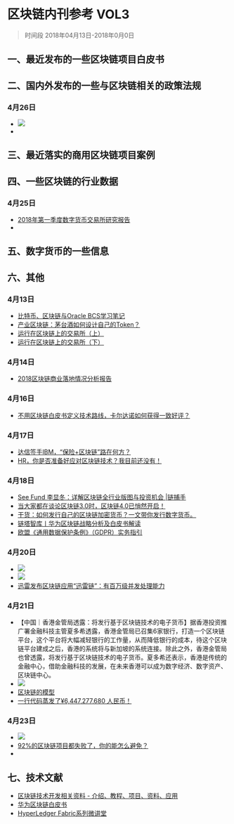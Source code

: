 # 区块链内刊参考 VOL3
> 时间段 2018年04月13日-2018年0月0日

## 一、最近发布的一些区块链项目白皮书

## 二、国内外发布的一些与区块链相关的政策法规
### 4月26日
- ![](./_image/2018-06-04-15-46-47.jpg)
- 


## 三、最近落实的商用区块链项目案例

## 四、一些区块链的行业数据
### 4月25日
- [2018年第一季度数字货币交易所研究报告](https://www.toutiao.com/a6548205858449261070/)
- 

## 五、数字货币的一些信息

## 六、其他
### 4月13日
- [比特币、区块链与Oracle BCS学习笔记](https://mp.weixin.qq.com/s/CsKQl59V_JVpUA8rNgfycQ)
- [产业区块链：茅台酒如何设计自己的Token？](https://www.toutiao.com/a6543507506193236488)
- [运行在区块链上的交易所（上）](https://mp.weixin.qq.com/s/OL9St_5ri7h885ZNsVzpDQ)
- [运行在区块链上的交易所（下）](https://mp.weixin.qq.com/s/frdfX9khcipKRSXPfBEqFw)
### 4月14日
- [2018区块链商业落地情况分析报告](https://mp.weixin.qq.com/s/_GqtVfrHv4Yhnr0KE_Oi8A)
### 4月16日
- [不用区块链白皮书定义技术路线，卡尔达诺如何获得一致好评？](https://mp.weixin.qq.com/s/iKGqSzd90SgVFHmzojvMrg)
### 4月17日
- [达信签手IBM，“保险+区块链”路在何方？](http://36kr.com/coop/toutiao/5129705.html)
- [HR，你是否准备好应对区块链技术？我目前还没有！](https://mp.weixin.qq.com/s/9jb0Avzgcg6xDfchrCF0iQ)
### 4月18日
- [See Fund 李显冬：详解区块链全行业版图与投资机会 |链捕手](https://www.toutiao.com/a6545466499434283527)
- [当大家都在谈论区块链3.0时，区块链4.0已悄然开启！](https://www.toutiao.com/a6545709683305349636/)
- [干货：如何发行自己的区块链加密货币？一文带你发行数字货币。](https://www.toutiao.com/a6545743018731766280/)
- [链塔智库丨华为区块链战略分析及白皮书解读](https://www.toutiao.com/a6545980948993802759)
- [欧盟《通用数据保护条例》（GDPR）实务指引](https://mp.weixin.qq.com/s/x92w6w4sPZOAQe6BzzRiCw)

### 4月20日
- ![](./_image/2018-06-04-15-40-50.jpg)
- ![](./_image/2018-06-04-15-41-36.jpg)
- [迅雷发布区块链应用“迅雷链”：有百万级并发处理能力](https://www.toutiao.com/a6546422268535243278)

### 4月21日
- 【中国｜香港金管局透露：将发行基于区块链技术的电子货币】据香港投资推广署金融科技主管夏多希透露，香港金管局已召集6家银行，打造一个区块链平台，这个平台将大幅减轻银行的工作量，从而降低银行的成本，待这个区块链平台建成之后，香港的系统将与新加坡的系统连接。除此之外，香港金管局也曾透露，将发行基于区块链技术的电子货币。夏多希还表示，香港是传统的金融中心，借助金融科技的发展，在未来香港可以成为数字经济、数字资产、区块链中心。
- ![](./_image/2018-06-04-15-43-17.jpg)
- [区块链的模型](https://www.toutiao.com/a6546911539713016334)
- [一行代码蒸发了¥6,447,277,680 人民币！](https://zhuanlan.zhihu.com/p/35989258)

### 4月23日
- ![](./_image/2018-06-04-15-44-44.jpg)
- [92%的区块链项目都失败了，你的能怎么避免？](https://mp.weixin.qq.com/s/-Y5VTJeEJv_I6vBjwsjahw)
- 
 


## 七、技术文献
- [区块链技术开发相关资料 - 介绍、教程、项目、资料、应用](https://juejin.im/entry/5a95511cf265da4e7d6070d7)
- [华为区块链白皮书](./file/华为区块链白皮书.pdf)
- [HyperLedger Fabric系列微讲堂](https://www.ibm.com/developerworks/community/wikis/home)
